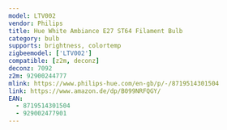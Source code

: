 ```yaml
---
model: LTV002
vendor: Philips
title: Hue White Ambiance E27 ST64 Filament Bulb
category: bulb
supports: brightness, colortemp
zigbeemodel: ['LTV002']
compatible: [z2m, deconz]
deconz: 7092
z2m: 92900244777
mlink: https://www.philips-hue.com/en-gb/p/-/8719514301504
link: https://www.amazon.de/dp/B099NRFQGY/
EAN: 
  - 8719514301504
  - 929002477901
---
```

